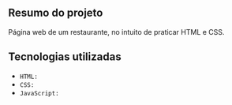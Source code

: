 ## Resumo do projeto
Página web de um restaurante, no intuito de praticar HTML e CSS.

## Tecnologias utilizadas
- ``HTML:``
- ``CSS:``
- ``JavaScript:``
